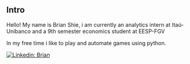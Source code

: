 ## Intro

Hello! My name is Brian Shie, i am currently an analytics intern at Itaú-Unibanco and a 9th semester economics student at EESP-FGV

In my free time i like to play and automate games using python.

[![Linkedin: Brian](https://img.shields.io/badge/-Linkedin-blue?style=flat-square&logo=Linkedin&logoColor=white&link=https://www.linkedin.com/in/brian-shie/)](https://www.linkedin.com/in/brian-shie/)

<!---
brian-shie/brian-shie is a ✨ special ✨ repository because its `README.md` (this file) appears on your GitHub profile.
You can click the Preview link to take a look at your changes.
--->
